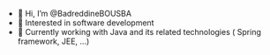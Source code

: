 - 👋 Hi, I’m @BadreddineBOUSBA
- 👀 Interested in software development
- 🌱 Currently working with Java and its related technologies ( Spring framework, JEE, ...)


<!---
BadreddineBOUSBA/BadreddineBOUSBA is a ✨ special ✨ repository because its `README.md` (this file) appears on your GitHub profile.
You can click the Preview link to take a look at your changes.
--->

